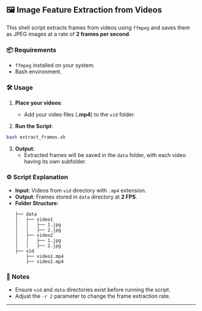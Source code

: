## 🖼️ Image Feature Extraction from Videos

This shell script extracts frames from videos using `ffmpeg` and saves them as JPEG images at a rate of **2 frames per second**.

### 📦 Requirements
- `ffmpeg` installed on your system.
- Bash environment.

### 🛠️ Usage

1. **Place your videos**:  
   - Add your video files (**.mp4**) to the `vid` folder.

2. **Run the Script**:  
```bash
bash extract_frames.sh
```

3. **Output**:  
   - Extracted frames will be saved in the `data` folder, with each video having its own subfolder.

### ⚙️ Script Explanation
- **Input**: Videos from `vid` directory with `.mp4` extension.
- **Output**: Frames stored in `data` directory at **2 FPS**.
- **Folder Structure**:  
  ```
  ├── data
  │   ├── video1
  │   │   ├── 1.jpg
  │   │   ├── 2.jpg
  │   ├── video2
  │   │   ├── 1.jpg
  │   │   ├── 2.jpg
  ├── vid
      ├── video1.mp4
      ├── video2.mp4
  ```

### 📝 Notes
- Ensure `vid` and `data` directories exist before running the script.
- Adjust the `-r 2` parameter to change the frame extraction rate.

---

